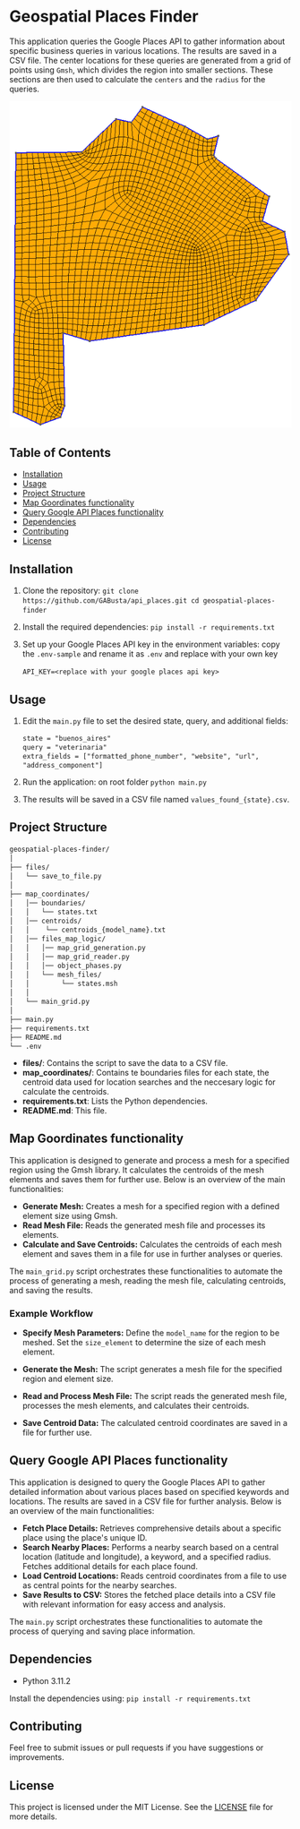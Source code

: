 
# Geospatial Places Finder

This application queries the Google Places API to gather information about specific business queries in various locations. The results are saved in a CSV file. The center locations for these queries are generated from a grid of points using `Gmsh`, which divides the region into smaller sections. These sections are then used to calculate the `centers` and the `radius` for the queries.

![Example Image](img/mesh.png)

## Table of Contents

- [Installation](#installation)
- [Usage](#usage)
- [Project Structure](#project-structure)
- [Map Goordinates functionality](#Map-Goordinates-functionality)
- [Query Google API Places functionality](#Query-Google-API-Places-functionality)
- [Dependencies](#dependencies)
- [Contributing](#contributing)
- [License](#license)

## Installation

1. Clone the repository:
    `
    git clone https://github.com/GABusta/api_places.git
    cd geospatial-places-finder
    `

3. Install the required dependencies:
    `
    pip install -r requirements.txt
    `

4. Set up your Google Places API key in the environment variables:
    copy the `.env-sample` and rename it as `.env` and replace with your own key 

    `API_KEY=<replace with your google places api key>`

## Usage

1. Edit the `main.py` file to set the desired state, query, and additional fields:
    ```
    state = "buenos_aires"
    query = "veterinaria"
    extra_fields = ["formatted_phone_number", "website", "url", "address_component"]
    ```

2. Run the application:
    on root folder
    `python main.py`

3. The results will be saved in a CSV file named `values_found_{state}.csv`.

## Project Structure

```plaintext
geospatial-places-finder/
│
├── files/
│   └── save_to_file.py
│ 
├── map_coordinates/
│   │── boundaries/
│   │   └── states.txt
│   │── centroids/
│   │    └── centroids_{model_name}.txt
│   │── files_map_logic/
│   │   │── map_grid_generation.py
│   │   │── map_grid_reader.py
│   │   │── object_phases.py
│   │   └── mesh_files/
│   │        └── states.msh
│   │  
│   └── main_grid.py
│ 
├── main.py
├── requirements.txt
├── README.md
└── .env
```

- **files/**: Contains the script to save the data to a CSV file.
- **map_coordinates/**: Contains te boundaries files for each state, the centroid data used for location searches and the neccesary logic for calculate the centroids.
- **requirements.txt**: Lists the Python dependencies.
- **README.md**: This file.


## Map Goordinates functionality

This application is designed to generate and process a mesh for a specified region using the Gmsh library. It calculates the centroids of the mesh elements and saves them for further use. Below is an overview of the main functionalities:

* **Generate Mesh:** Creates a mesh for a specified region with a defined element size using Gmsh.
* **Read Mesh File:** Reads the generated mesh file and processes its elements.
* **Calculate and Save Centroids:** Calculates the centroids of each mesh element and saves them in a file for use in further analyses or queries.

The `main_grid.py` script orchestrates these functionalities to automate the process of generating a mesh, reading the mesh file, calculating centroids, and saving the results.

### Example Workflow
* **Specify Mesh Parameters:**
Define the `model_name` for the region to be meshed.
Set the `size_element` to determine the size of each mesh element.

* **Generate the Mesh:**
The script generates a mesh file for the specified region and element size.

* **Read and Process Mesh File:**
The script reads the generated mesh file, processes the mesh elements, and calculates their centroids.

* **Save Centroid Data:**
The calculated centroid coordinates are saved in a file for further use.


## Query Google API Places functionality

This application is designed to query the Google Places API to gather detailed information about various places based on specified keywords and locations. The results are saved in a CSV file for further analysis. Below is an overview of the main functionalities:

* **Fetch Place Details:** Retrieves comprehensive details about a specific place using the place's unique ID.
* **Search Nearby Places:** Performs a nearby search based on a central location (latitude and longitude), a keyword, and a specified radius. Fetches additional details for each place found.
* **Load Centroid Locations:** Reads centroid coordinates from a file to use as central points for the nearby searches.
* **Save Results to CSV:** Stores the fetched place details into a CSV file with relevant information for easy access and analysis.

The `main.py` script orchestrates these functionalities to automate the process of querying and saving place information.

## Dependencies

- Python 3.11.2

Install the dependencies using:
`pip install -r requirements.txt`

## Contributing

Feel free to submit issues or pull requests if you have suggestions or improvements.

## License

This project is licensed under the MIT License. See the [LICENSE](LICENSE) file for more details.
